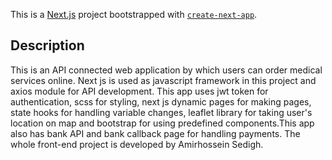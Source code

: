 This is a [Next.js](https://nextjs.org/) project bootstrapped with [`create-next-app`](https://github.com/vercel/next.js/tree/canary/packages/create-next-app).

## Description
This is an API connected web application by which users can order medical services online. Next js is used as javascript framework in this project and axios module for API development. This app uses jwt token for authentication, scss for styling, next js dynamic pages for making pages, state hooks for handling variable changes, leaflet library for taking user's location on map and bootstrap for using predefined components.This app also has bank API and bank callback page for handling payments. 
The whole front-end project is developed by Amirhossein Sedigh.